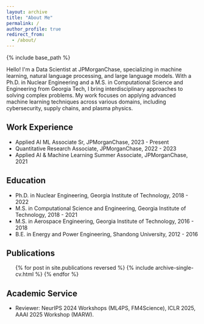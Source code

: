 ```yaml
---
layout: archive
title: "About Me"
permalink: /
author_profile: true
redirect_from:
  - /about/
---
```


{% include base_path %}

Hello! I'm a Data Scientist at JPMorganChase, specializing in machine learning, natural language processing, and large language models. With a Ph.D. in Nuclear Engineering and a M.S. in Computational Science and Engineering from Georgia Tech, I bring interdisciplinary approaches to solving complex problems. My work focuses on applying advanced machine learning techniques across various domains, including cybersecurity, supply chains, and plasma physics.

## Work Experience

* Applied AI ML Associate Sr, JPMorganChase, 2023 - Present
* Quantitative Research Associate, JPMorganChase, 2022 - 2023
* Applied AI & Machine Learning Summer Associate, JPMorganChase, 2021

## Education

* Ph.D. in Nuclear Engineering, Georgia Institute of Technology, 2018 - 2022
* M.S. in Computational Science and Engineering, Georgia Institute of Technology, 2018 - 2021
* M.S. in Aerospace Engineering, Georgia Institute of Technology, 2016 - 2018
* B.E. in Energy and Power Engineering, Shandong University, 2012 - 2016

## Publications

<ul>
    {% for post in site.publications reversed %}
    {% include archive-single-cv.html %}
    {% endfor %}
</ul>

## Academic Service

* Reviewer: NeurIPS 2024 Workshops (ML4PS, FM4Science), ICLR 2025, AAAI 2025 Workshop (MARW).
